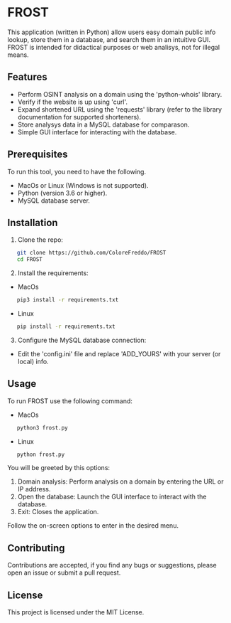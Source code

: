 # FROST
This application (written in Python) allow users easy domain public info lookup, store them in a database, and search them in an intuitive GUI. FROST is intended for didactical purposes or web analisys, not for illegal means.

## Features

- Perform OSINT analysis on a domain using the 'python-whois' library.
- Verify if the website is up using 'curl'.
- Expand shortened URL using the 'requests' library (refer to the library documentation for supported shorteners).
- Store analysys data in a MySQL database for comparason.
- Simple GUI interface for interacting with the database.

## Prerequisites

To run this tool, you need to have the following.

- MacOs or Linux (Windows is not supported).
- Python (version 3.6 or higher).
- MySQL database server.

## Installation

1. Clone the repo:
```bash
   git clone https://github.com/ColoreFreddo/FROST
   cd FROST
   ```
2. Install the requirements:

- MacOs
```zsh
   pip3 install -r requirements.txt
   ```

- Linux
```bash
   pip install -r requirements.txt
   ```
3. Configure the MySQL database connection:
- Edit the 'config.ini' file and replace 'ADD_YOURS' with your server (or local) info.

## Usage

To run FROST use the following command:
- MacOs
```zsh
   python3 frost.py
   ```
- Linux
```bash
   python frost.py
   ```
You will be greeted by this options:

1. Domain analysis: Perform analysis on a domain by entering the URL or IP address.
2. Open the database: Launch the GUI interface to interact with the database.
3. Exit: Closes the application.

Follow the on-screen options to enter in the desired menu.

## Contributing

Contributions are accepted, if you find any bugs or suggestions, please open an issue or submit a pull request.

## License

This project is licensed under the MIT License.
